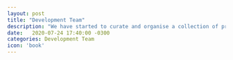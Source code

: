 ```yaml
---
layout: post
title: "Development Team"
description: "We have started to curate and organise a collection of practical topics, techniques, tips n tricks to help members of the Development Team"
date:   2020-07-24 17:40:00 -0300
categories: Development Team
icon: 'book'
---
```

